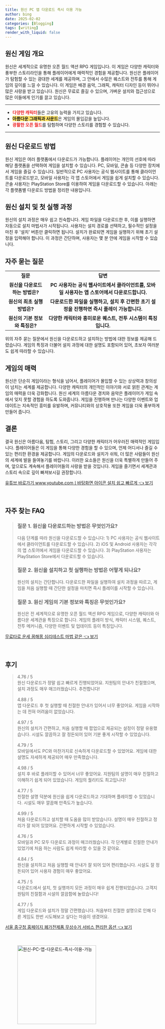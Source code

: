 ```yaml
---
title: 원신 PC 앱 다운로드 즉시 이용 가능
author: bing
date: 2025-02-02
categories: [Blogging]
tags: [writing]
render_with_liquid: false
---
```



<h2 id='원신 게임 개요'>원신 게임 개요</h2>

<p>원신은 세계적으로 유명한 오픈 월드 액션 RPG 게임입니다. 이 게임은 다양한 캐릭터와 풍부한 스토리라인을 통해 플레이어에게 매력적인 경험을 제공합니다. 원신은 플레이어가 탐험할 수 있는 광대한 세계를 제공하며, 그 안에서 수많은 퀘스트와 전투를 통해 게임의 깊이를 느낄 수 있습니다. 이 게임은 배경 음악, 그래픽, 캐릭터 디자인 등이 뛰어나 많은 사랑을 받고 있습니다. 원신은 무료로 즐길 수 있으며, 가벼운 설치와 접근성으로 많은 이들에게 인기를 끌고 있습니다.</p>

<hr />

<ul>
    <li><b><span style="color: #ee2323;">다양한 캐릭터</span></b>들은 고유의 능력을 가지고 있습니다.</li>
    <li><b><span style="background-color: #ffe066;">아름다운 그래픽과 사운드</span></b>은 게임의 몰입감을 높입니다.</li>
    <li><b><span style="color: #ee2323;">광활한 오픈 월드</span></b>를 탐험하며 다양한 스토리를 경험할 수 있습니다.</li>
</ul>

<hr />

<h2 id='원신 다운로드 방법'>원신 다운로드 방법</h2>

<p>원신 게임은 여러 플랫폼에서 다운로드가 가능합니다. 플레이어는 개인의 선호에 따라 해당 플랫폼을 선택하여 게임을 설치할 수 있습니다. PC, 모바일, 콘솔 등 다양한 장치에서 게임을 즐길 수 있습니다. 일반적으로 PC 사용자는 공식 웹사이트를 통해 클라이언트를 다운로드받고, 모바일 사용자는 각 앱 스토어에서 게임을 쉽게 설치할 수 있습니다. 콘솔 사용자는 PlayStation Store를 이용하여 게임을 다운로드할 수 있습니다. 아래는 각 플랫폼별 다운로드 방법을 정리한 내용입니다.</p>

<h2 id='설치 및 첫 실행 과정'>원신 설치 및 첫 실행 과정</h2>

<p>원신의 설치 과정은 매우 쉽고 친숙합니다. 게임 파일을 다운로드한 후, 이를 실행하면 자동으로 설치 마법사가 시작됩니다. 사용자는 설치 경로를 선택하고, 필수적인 설정을 마친 후 '설치' 버튼만 클릭하면 됩니다. 설치가 완료되면 게임을 실행하기 위해 초기 설정을 입력해야 합니다. 이 과정은 간단하며, 사용자는 몇 분 안에 게임을 시작할 수 있습니다.</p>

<h2 id='자주 묻는 질문'>자주 묻는 질문</h2>

<table>
    <tr>
        <td style="text-align: center; height: 17px;"><b>질문</b></td>
        <td style="text-align: center; height: 17px;"><b>답변</b></td>
    </tr>
    <tr>
        <td style="text-align: center; height: 17px;"><b>원신을 다운로드하는 방법은?</b></td>
        <td style="text-align: center; height: 17px;"><b>PC 사용자는 공식 웹사이트에서 클라이언트를, 모바일 사용자는 앱 스토어에서 다운로드합니다.</b></td>
    </tr>
    <tr>
        <td style="text-align: center; height: 17px;"><b>원신의 최초 실행 방법은?</b></td>
        <td style="text-align: center; height: 17px;"><b>다운로드한 파일을 실행하고, 설치 후 간편한 초기 설정을 진행하면 즉시 플레이 가능합니다.</b></td>
    </tr>
    <tr>
        <td style="text-align: center; height: 17px;"><b>원신의 기본 정보와 특징은?</b></td>
        <td style="text-align: center; height: 17px;"><b>다양한 캐릭터와 흥미로운 퀘스트, 전투 시스템이 특징입니다.</b></td>
    </tr>
</table>

<p>위의 자주 묻는 질문에서 원신을 다운로드하고 설치하는 방법에 대한 정보를 제공해 드렸습니다. 게임의 특징과 더불어 설치 과정에 대한 설명도 포함되어 있어, 초보자 여러분도 쉽게 따라할 수 있습니다.</p>

<h2 id='게임의 매력'>게임의 매력</h2>

<p>원신은 단순히 게임이라는 형식을 넘어서, 플레이어가 몰입할 수 있는 상상력과 창의성이 넘치는 세계를 제공합니다. 다양한 캐릭터의 개인적인 이야기와 서로 얽힌 관계는 게임의 매력을 더욱 강화합니다. 원신 세계의 아름다운 경치와 음악은 플레이어가 게임 속에서 잊지 못할 경험을 하도록 도와줍니다. 게임을 진행하며 만나는 다양한 이벤트와 업데이트는 지속적인 흥미를 유발하며, 커뮤니티와의 상호작용 또한 게임을 더욱 풍부하게 만들어 줍니다.</p>

<h2 id='결론'>결론</h2>

<p>결국 원신은 아름다움, 탐험, 스토리, 그리고 다양한 캐릭터가 어우러진 매력적인 게임입니다. 플레이어들은 이 게임을 통해 다양한 경험을 할 수 있으며, 언제 어디서나 즐길 수 있는 편리한 환경을 제공합니다. 게임의 다운로드와 설치가 쉬워, 더 많은 사람들이 원신의 세계에 발을 들여놓기를 바랍니다. 이러한 요소들은 원신을 더욱 특별하게 만들어 주며, 앞으로도 계속해서 플레이어들의 사랑을 받을 것입니다. 게임을 즐기면서 세계관과 스토리 속으로 깊이 빠져보시길 권장합니다.</p>


<p><a class="click-button" title="유튜브 바로가기 www.youtube.comㅣ바탕화면 아이콘 설치 쉽고 빠르게" href="https://purplelist.github.io/posts/%EC%9C%A0%ED%8A%9C%EB%B8%8C-%EB%B0%94%EB%A1%9C%EA%B0%80%EA%B8%B0-www.youtube.com%E3%85%A3%EB%B0%94%ED%83%95%ED%99%94%EB%A9%B4-%EC%95%84%EC%9D%B4%EC%BD%98-%EC%84%A4%EC%B9%98-%EC%89%BD%EA%B3%A0-%EB%B9%A0%EB%A5%B4%EA%B2%8C/" rel="dofollow">유튜브 바로가기 www.youtube.comㅣ바탕화면 아이콘 설치 쉽고 빠르게 👈 보기</a></p><br>
<h2 id='자주_찾는_FAQ'>자주 찾는 FAQ</h2>
<div itemscope="" itemtype="https://schema.org/FAQPage"> 
<blockquote> 
<div itemscope="" itemprop="mainEntity" itemtype="https://schema.org/Question"> 
<h3 itemprop="name">질문 1. 원신을 다운로드하는 방법은 무엇인가요?</h3> 
<div itemscope="" itemprop="acceptedAnswer" itemtype="https://schema.org/Answer"> 
<span itemprop="text"> 
<p>다음 단계를 따라 원신을 다운로드할 수 있습니다: 1) PC 사용자는 공식 웹사이트에서 클라이언트를 다운로드할 수 있습니다. 2) iOS 및 Android 사용자는 각각의 앱 스토어에서 게임을 다운로드할 수 있습니다. 3) PlayStation 사용자는 PlayStation Store에서 다운로드할 수 있습니다.</p> 
</span> 
</div> 
</div> 

<div itemscope="" itemprop="mainEntity" itemtype="https://schema.org/Question"> 
<h3 itemprop="name">질문 2. 원신을 설치하고 첫 실행하는 방법은 어떻게 되나요?</h3> 
<div itemscope="" itemprop="acceptedAnswer" itemtype="https://schema.org/Answer"> 
<span itemprop="text"> 
<p>원신의 설치는 간단합니다. 다운로드한 파일을 실행하여 설치 과정을 따르고, 게임을 처음 실행할 때 간단한 설정을 마치면 즉시 플레이를 시작할 수 있습니다.</p> 
</span> 
</div> 
</div> 

<div itemscope="" itemprop="mainEntity" itemtype="https://schema.org/Question"> 
<h3 itemprop="name">질문 3. 원신 게임의 기본 정보와 특징은 무엇인가요?</h3> 
<div itemscope="" itemprop="acceptedAnswer" itemtype="https://schema.org/Answer"> 
<span itemprop="text"> 
<p>원신은 전 세계적으로 유명한 오픈 월드 액션 RPG 게임으로, 다양한 캐릭터와 아름다운 세계관을 특징으로 합니다. 게임의 플레이 방식, 캐릭터 시스템, 퀘스트, 전투 메커니즘, 다양한 이벤트 및 업데이트 등이 특징입니다.</p> 
</span> 
</div> 
</div> 
</blockquote> 
</div>
<p><a class="click-button" title="무료타로 운세 꿈해몽 심리테스트 마법 같은" href="https://purplelist.github.io/posts/%EB%AC%B4%EB%A3%8C%ED%83%80%EB%A1%9C-%EC%9A%B4%EC%84%B8-%EA%BF%88%ED%95%B4%EB%AA%BD-%EC%8B%AC%EB%A6%AC%ED%85%8C%EC%8A%A4%ED%8A%B8-%EB%A7%88%EB%B2%95-%EA%B0%99%EC%9D%80/" rel="dofollow">무료타로 운세 꿈해몽 심리테스트 마법 같은 👈 보기</a></p><br>
<h2 id='후기'>후기</h2>
<div itemscope itemtype="https://schema.org/Product">
  <blockquote>
  <div itemprop="review" itemscope itemtype="https://schema.org/Review">
      <div itemprop="reviewRating" itemscope itemtype="https://schema.org/Rating"> <span itemprop="ratingValue">4.76</span> / <span itemprop="bestRating">5</span> </div>
      <span itemprop="reviewBody">원신 다운로드가 정말 쉽고 빠르게 진행되었어요. 지원팀의 안내가 친절했으며, 설치 과정도 매우 매끄러웠습니다. 추천합니다!</span>
  </div>
  <br>
  <div itemprop="review" itemscope itemtype="https://schema.org/Review">
      <div itemprop="reviewRating" itemscope itemtype="https://schema.org/Rating"> <span itemprop="ratingValue">4.88</span> / <span itemprop="bestRating">5</span> </div>
      <span itemprop="reviewBody">앱 다운로드 후 첫 실행할 때 친절한 안내가 있어서 너무 좋았어요. 게임을 시작하는 데 전혀 어려움이 없었습니다.</span>
  </div>
  <br>
  <div itemprop="review" itemscope itemtype="https://schema.org/Review">
      <div itemprop="reviewRating" itemscope itemtype="https://schema.org/Rating"> <span itemprop="ratingValue">4.97</span> / <span itemprop="bestRating">5</span> </div>
      <span itemprop="reviewBody">원신의 설치가 간편하고, 처음 실행할 때 팝업으로 제공되는 설정이 정말 유용했습니다. 시설도 깔끔하고 잘 정돈되어 있어 기분 좋게 시작할 수 있었습니다.</span>
  </div>
  <br>
  <div itemprop="review" itemscope itemtype="https://schema.org/Review">
      <div itemprop="reviewRating" itemscope itemtype="https://schema.org/Rating"> <span itemprop="ratingValue">4.79</span> / <span itemprop="bestRating">5</span> </div>
      <span itemprop="reviewBody">모바일에서도 PC와 마찬가지로 신속하게 다운로드할 수 있었어요. 게임에 대한 설명도 자세하게 제공되어 매우 만족했습니다.</span>
  </div>
  <br>
  <div itemprop="review" itemscope itemtype="https://schema.org/Review">
      <div itemprop="reviewRating" itemscope itemtype="https://schema.org/Rating"> <span itemprop="ratingValue">4.98</span> / <span itemprop="bestRating">5</span> </div>
      <span itemprop="reviewBody">설치 후 바로 플레이할 수 있어서 너무 좋았어요. 지원팀의 설명이 매우 친절하고 이해하기 쉽게 되어 있었습니다. 게임의 퀄리티도 최고입니다!</span>
  </div>
  <br>
  <div itemprop="review" itemscope itemtype="https://schema.org/Review">
      <div itemprop="reviewRating" itemscope itemtype="https://schema.org/Rating"> <span itemprop="ratingValue">4.77</span> / <span itemprop="bestRating">5</span> </div>
      <span itemprop="reviewBody">친절한 설명 덕분에 원신을 쉽게 다운로드하고 기대하며 플레이할 수 있었습니다. 시설도 매우 깔끔해 만족도가 높습니다.</span>
  </div>
  <br>
  <div itemprop="review" itemscope itemtype="https://schema.org/Review">
      <div itemprop="reviewRating" itemscope itemtype="https://schema.org/Rating"> <span itemprop="ratingValue">4.99</span> / <span itemprop="bestRating">5</span> </div>
      <span itemprop="reviewBody">처음 다운로드하고 설치할 때 도움을 많이 받았습니다. 설명이 매우 친절하고 정리가 잘 되어 있었어요. 간편하게 시작할 수 있었습니다.</span>
  </div>
  <br>
  <div itemprop="review" itemscope itemtype="https://schema.org/Review">
      <div itemprop="reviewRating" itemscope itemtype="https://schema.org/Rating"> <span itemprop="ratingValue">4.76</span> / <span itemprop="bestRating">5</span> </div>
      <span itemprop="reviewBody">모바일과 PC 모두 다운로드 과정이 매끄러웠습니다. 각 단계별로 친절한 안내가 있었기에 처음 하는 사람도 쉽게 따라할 수 있을 것 같아요.</span>
  </div>
  <br>
  <div itemprop="review" itemscope itemtype="https://schema.org/Review">
      <div itemprop="reviewRating" itemscope itemtype="https://schema.org/Rating"> <span itemprop="ratingValue">4.84</span> / <span itemprop="bestRating">5</span> </div>
      <span itemprop="reviewBody">원신을 설치하고 처음 실행할 때 안내가 잘 되어 있어 편리했습니다. 시설도 잘 정돈되어 있어 사용자 경험이 매우 좋았어요.</span>
  </div>
  <br>
  <div itemprop="review" itemscope itemtype="https://schema.org/Review">
      <div itemprop="reviewRating" itemscope itemtype="https://schema.org/Rating"> <span itemprop="ratingValue">4.75</span> / <span itemprop="bestRating">5</span> </div>
      <span itemprop="reviewBody">다운로드에서 설치, 첫 실행까지 모든 과정이 매우 쉽게 진행되었습니다. 고객지원팀의 친절함과 시설의 깔끔함에 놀랐습니다!</span>
  </div>
  <br>
  <div itemprop="review" itemscope itemtype="https://schema.org/Review">
      <div itemprop="reviewRating" itemscope itemtype="https://schema.org/Rating"> <span itemprop="ratingValue">4.77</span> / <span itemprop="bestRating">5</span> </div>
      <span itemprop="reviewBody">게임 다운로드와 설치가 정말 간편했습니다. 처음부터 친절한 설명으로 인해 다른 게임도 한번 시도해보고 싶다는 마음이 생겼어요.</span>
  </div>
  </blockquote>
</div>
<p><a class="click-button" title="서울 중구청 홈페이지 폐가전제품 무상수거 서비스 편리한 옵션" href="https://purplelist.github.io/posts/%EC%84%9C%EC%9A%B8-%EC%A4%91%EA%B5%AC%EC%B2%AD-%ED%99%88%ED%8E%98%EC%9D%B4%EC%A7%80-%ED%8F%90%EA%B0%80%EC%A0%84%EC%A0%9C%ED%92%88-%EB%AC%B4%EC%83%81%EC%88%98%EA%B1%B0-%EC%84%9C%EB%B9%84%EC%8A%A4-%ED%8E%B8%EB%A6%AC%ED%95%9C-%EC%98%B5%EC%85%98/" rel="dofollow">서울 중구청 홈페이지 폐가전제품 무상수거 서비스 편리한 옵션 👈 보기</a></p><br>
<figure class="image"><img src="https://purplelist.github.io/assets/img/thumbnail/원신-PC-앱-다운로드-즉시-이용-가능.webp" alt="원신-PC-앱-다운로드-즉시-이용-가능" width="256" height="256"></figure>